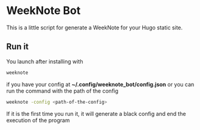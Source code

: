 # WeekNote Bot

This is a little script for generate a WeekNote for your Hugo static site.

## Run it

You launch after installing with

``` bash
weeknote
```

if you have your config at **~/.config/weeknote_bot/config.json** or you can run the command with the path of the config

``` bash
weeknote -config <path-of-the-config>
```

If it is the first time you run it, it will generate a black config and end the execution of the program
